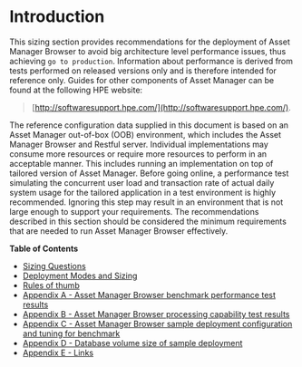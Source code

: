 # Introduction
This sizing section provides recommendations for the deployment of Asset Manager Browser to avoid big architecture level performance issues, thus achieving `go to production`. 
Information about performance is derived from tests performed on released versions only and is therefore intended for reference only. 
Guides for other components of Asset Manager can be found at the following HPE website:

>[http://softwaresupport.hpe.com/](http://softwaresupport.hpe.com/).

The reference configuration data supplied in this document is based on an Asset Manager out-of-box (OOB) environment, which includes the Asset Manager Browser and Restful server.
Individual implementations may consume more resources or require more resources to perform in an acceptable manner. This includes running an implementation on top of tailored version of Asset Manager.
Before going online, a performance test simulating the concurrent user load and transaction rate of actual daily system usage for the tailored application in a test environment is highly recommended. Ignoring this step may result in an environment that is not large enough to support your requirements.
The recommendations described in this section should be considered the minimum requirements that are needed to run Asset Manager Browser effectively.

**Table of Contents**

- [Sizing Questions](sizing_questions)
- [Deployment Modes and Sizing](sizing/deployment_modes_and_sizing)
- [Rules of thumb](sizing/rule_of_thumb)
- [Appendix A - Asset Manager Browser benchmark performance test results](sizing/appendix_a)
- [Appendix B - Asset Manager Browser processing capability test results](sizing/appendix_b)
- [Appendix C - Asset Manager Browser sample deployment configuration and tuning for benchmark](sizing/appendix_c)
- [Appendix D - Database volume size of sample deployment](sizing/appendix_d)
- [Appendix E - Links](sizing/appendix_e)